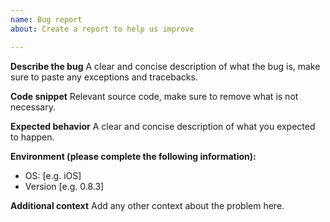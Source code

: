 ```yaml
---
name: Bug report
about: Create a report to help us improve

---
```


**Describe the bug**
A clear and concise description of what the bug is, make sure to paste any exceptions and tracebacks.


**Code snippet**
Relevant source code, make sure to remove what is not necessary.


**Expected behavior**
A clear and concise description of what you expected to happen.


**Environment (please complete the following information):**
 - OS: [e.g. iOS]
 - Version [e.g. 0.8.3]


**Additional context**
Add any other context about the problem here.
